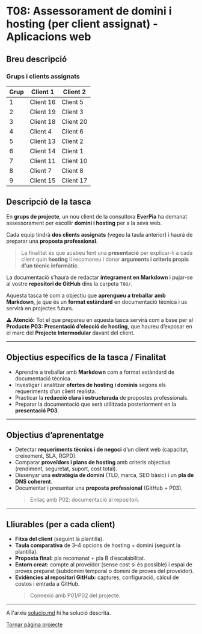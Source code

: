 # T08: Assessorament de domini i hosting (per client assignat) - Aplicacions web

## Breu descripció

### Grups i clients assignats

| Grup | Client 1 | Client 2 |
|------|-----------|----------|
| 1 | Client 16 | Client 5 |
| 2 | Client 19 | Client 3 |
| 3 | Client 18 | Client 20 |
| 4 | Client 4  | Client 6 |
| 5 | Client 13 | Client 2 |
| 6 | Client 14 | Client 1 |
| 7 | Client 11 | Client 10 |
| 8 | Client 7  | Client 8 |
| 9 | Client 15 | Client 17 |

## Descripció de la tasca

En **grups de projecte**, un nou client de la consultora **EverPia** ha demanat assessorament per escollir **domini i hosting** per a la seva web.

Cada equip tindrà **dos clients assignats** (vegeu la taula anterior) i haurà de preparar una **proposta professional**.

> La finalitat és que acabeu fent una **presentació** per explicar-li a cada client quin **hosting** li recomaneu i donar **arguments i criteris propis d’un tècnic informàtic**.

La documentació s’haurà de redactar **íntegrament en Markdown** i pujar-se al vostre **repositori de GitHub** dins la carpeta `T08/`.

Aquesta tasca té com a objectiu que **aprengueu a treballar amb Markdown**, ja que és un **format estàndard** en documentació tècnica i us servirà en projectes futurs.

⚠️ **Atenció:** Tot el que prepareu en aquesta tasca servirà com a base per al **Producte P03: Presentació d’elecció de hosting**, que haureu d’exposar en el marc del **Projecte Intermodular** davant del client.

---

## Objectius específics de la tasca / Finalitat

- Aprendre a treballar amb **Markdown** com a format estàndard de documentació tècnica.  
- Investigar i analitzar **ofertes de hosting i dominis** segons els requeriments d’un client realista.  
- Practicar la **redacció clara i estructurada** de propostes professionals.  
- Preparar la documentació que serà utilitzada posteriorment en la **presentació P03**.

---

## Objectius d’aprenentatge

- Detectar **requeriments tècnics i de negoci** d’un client web (capacitat, creixement, SLA, RGPD).  
- Comparar **proveïdors i plans de hosting** amb criteris objectius (rendiment, seguretat, suport, cost total).  
- Dissenyar una **estratègia de domini** (TLD, marca, SEO bàsic) i un **pla de DNS coherent**.  
- Documentar i presentar una **proposta professional** (GitHub + P03).  
  > Enllaç amb P02: documentació al repositori.

---

## Lliurables (per a cada client)

- **Fitxa del client** (seguint la plantilla).  
- **Taula comparativa** de 3–4 opcions de hosting + domini (seguint la plantilla).  
- **Proposta final:** pla recomanat + pla B d’escalabilitat.  
- **Entorn creat:** compte al proveïdor (sense cost si és possible) i espai de proves preparat (subdomini temporal o domini de proves del proveïdor).  
- **Evidències al repositori GitHub:** captures, configuració, càlcul de costos i entrada a GitHub.  
  > Connexió amb P01/P02 del projecte.

---
A l'arxiu [solucio.md](solucio.md) hi ha solució descrita.

[Tornar pàgina projecte](../README.md)


